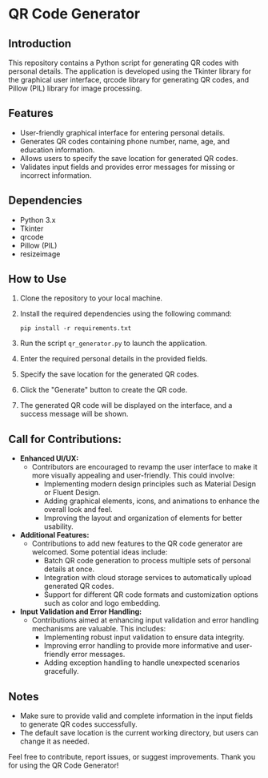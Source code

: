 # QR Code Generator

## Introduction
This repository contains a Python script for generating QR codes with personal details. The application is developed using the Tkinter library for the graphical user interface, qrcode library for generating QR codes, and Pillow (PIL) library for image processing.

## Features
- User-friendly graphical interface for entering personal details.
- Generates QR codes containing phone number, name, age, and education information.
- Allows users to specify the save location for generated QR codes.
- Validates input fields and provides error messages for missing or incorrect information.

## Dependencies
- Python 3.x
- Tkinter
- qrcode
- Pillow (PIL)
- resizeimage

## How to Use
1. Clone the repository to your local machine.
2. Install the required dependencies using the following command:
   
    ```
    pip install -r requirements.txt
    ```
4. Run the script `qr_generator.py` to launch the application.
5. Enter the required personal details in the provided fields.
6. Specify the save location for the generated QR codes.
7. Click the "Generate" button to create the QR code.
8. The generated QR code will be displayed on the interface, and a success message will be shown.

## Call for Contributions:
- **Enhanced UI/UX:**
  - Contributors are encouraged to revamp the user interface to make it more visually appealing and user-friendly. This could involve:
    - Implementing modern design principles such as Material Design or Fluent Design.
    - Adding graphical elements, icons, and animations to enhance the overall look and feel.
    - Improving the layout and organization of elements for better usability.
- **Additional Features:**
  - Contributions to add new features to the QR code generator are welcomed. Some potential ideas include:
    - Batch QR code generation to process multiple sets of personal details at once.
    - Integration with cloud storage services to automatically upload generated QR codes.
    - Support for different QR code formats and customization options such as color and logo embedding.
- **Input Validation and Error Handling:**
  - Contributions aimed at enhancing input validation and error handling mechanisms are valuable. This includes:
    - Implementing robust input validation to ensure data integrity.
    - Improving error handling to provide more informative and user-friendly error messages.
    - Adding exception handling to handle unexpected scenarios gracefully.

## Notes
- Make sure to provide valid and complete information in the input fields to generate QR codes successfully.
- The default save location is the current working directory, but users can change it as needed.

Feel free to contribute, report issues, or suggest improvements. Thank you for using the QR Code Generator!
